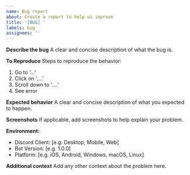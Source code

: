 ```yaml
---
name: Bug report
about: Create a report to help us improve
title: '[BUG] '
labels: bug
assignees: ''
---
```


**Describe the bug**
A clear and concise description of what the bug is.

**To Reproduce**
Steps to reproduce the behavior:
1. Go to '...'
2. Click on '....'
3. Scroll down to '....'
4. See error

**Expected behavior**
A clear and concise description of what you expected to happen.

**Screenshots**
If applicable, add screenshots to help explain your problem.

**Environment:**
- Discord Client: [e.g. Desktop, Mobile, Web]
- Bot Version: [e.g. 1.0.0]
- Platform: [e.g. iOS, Android, Windows, macOS, Linux]

**Additional context**
Add any other context about the problem here.